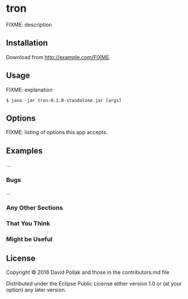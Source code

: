 # tron

FIXME: description

## Installation

Download from http://example.com/FIXME.

## Usage

FIXME: explanation

    $ java -jar tron-0.1.0-standalone.jar [args]

## Options

FIXME: listing of options this app accepts.

## Examples

...

### Bugs

...

### Any Other Sections
### That You Think
### Might be Useful

## License

Copyright © 2016 David Pollak and those in the contributors.md file

Distributed under the Eclipse Public License either version 1.0 or (at
your option) any later version.
